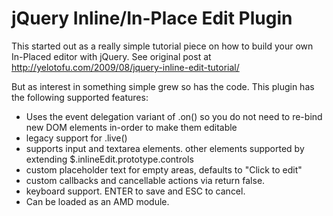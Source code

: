 # jQuery Inline/In-Place Edit Plugin

This started out as a really simple tutorial piece on how to build your own In-Placed editor with jQuery. 
See original post at http://yelotofu.com/2009/08/jquery-inline-edit-tutorial/

But as interest in something simple grew so has the code. This plugin has the following supported features:

* Uses the event delegation variant of .on() so you do not need to re-bind new DOM elements in-order to make them editable
* legacy support for .live()
* supports input and textarea elements. other elements supported by extending $.inlineEdit.prototype.controls
* custom placeholder text for empty areas, defaults to "Click to edit"
* custom callbacks and cancellable actions via return false.
* keyboard support. ENTER to save and ESC to cancel.
* Can be loaded as an AMD module.